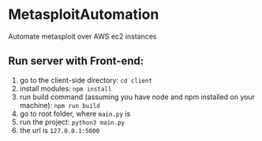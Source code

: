 # MetasploitAutomation

Automate metasploit over AWS ec2 instances 

## Run server with Front-end:
1. go to the client-side directory: `cd client`
2. install modules: `npm install`
3. run build command (assuming you have node and npm installed on your machine): `npm run build`
4. go to root folder, where `main.py` is
5. run the project: `python3 main.py`
6. the url is `127.0.0.1:5000`
